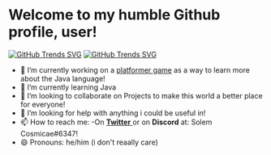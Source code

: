 # Welcome to my humble Github profile, user! 


[![GitHub Trends SVG](https://api.githubtrends.io/user/svg/Lindgrei/langs?time_range=one_year&use_percent=True&theme=dark)](https://githubtrends.io)
[![GitHub Trends SVG](https://api.githubtrends.io/user/svg/Lindgrei/repos?time_range=one_year&theme=dark)](https://githubtrends.io)

- 🔭 I’m currently working on a [platformer game](https://github.com/Lindgrei/Platformer) as a way to learn more about the Java language! 
- 🌱 I’m currently learning Java
- 👯 I’m looking to collaborate on Projects to make this world a better place for everyone!
- 🤔 I’m looking for help with anything i could be useful in! 
- 📫 How to reach me: -On [**Twitter** ](https://twitter.com/lindgrei) or on **Discord** at:  Solem Cosmicae#6347! 
- 😄 Pronouns: he/him (i don't reaally care)

<!--
**Lindgrei/Lindgrei** is a ✨ _special_ ✨ repository because its `README.md` (this file) appears on your GitHub profile.


Here are some ideas to get you started:

- 🔭 I’m currently working on a platformer game as a way to learn more about the Java language! 
- 🌱 I’m currently learning Java
- 👯 I’m looking to collaborate on Projects to make this world a better place for everyone!
- 🤔 I’m looking for help with anything i could be useful in! 
- 💬 Ask me about ...
- 📫 How to reach me: ...
- 😄 Pronouns: he/him (i don't reaally care)
- ⚡ Fun fact: ...
-->
